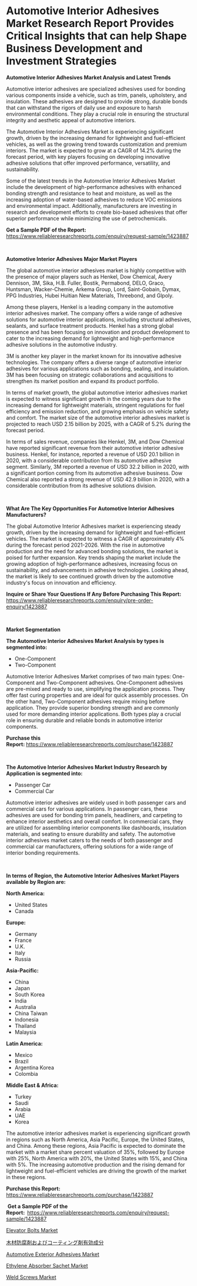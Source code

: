 <p><h1>Automotive Interior Adhesives Market Research Report Provides Critical Insights that can help Shape Business Development and Investment Strategies</h1></p><p><strong>Automotive Interior Adhesives Market Analysis and Latest Trends</strong></p>
<p><p>Automotive interior adhesives are specialized adhesives used for bonding various components inside a vehicle, such as trim, panels, upholstery, and insulation. These adhesives are designed to provide strong, durable bonds that can withstand the rigors of daily use and exposure to harsh environmental conditions. They play a crucial role in ensuring the structural integrity and aesthetic appeal of automotive interiors.</p><p>The Automotive Interior Adhesives Market is experiencing significant growth, driven by the increasing demand for lightweight and fuel-efficient vehicles, as well as the growing trend towards customization and premium interiors. The market is expected to grow at a CAGR of 14.2% during the forecast period, with key players focusing on developing innovative adhesive solutions that offer improved performance, versatility, and sustainability. </p><p>Some of the latest trends in the Automotive Interior Adhesives Market include the development of high-performance adhesives with enhanced bonding strength and resistance to heat and moisture, as well as the increasing adoption of water-based adhesives to reduce VOC emissions and environmental impact. Additionally, manufacturers are investing in research and development efforts to create bio-based adhesives that offer superior performance while minimizing the use of petrochemicals.</p></p>
<p><strong>Get a Sample PDF of the Report:&nbsp;</strong> <a href="https://www.reliableresearchreports.com/enquiry/request-sample/1423887">https://www.reliableresearchreports.com/enquiry/request-sample/1423887</a></p>
<p>&nbsp;</p>
<p><strong>Automotive Interior Adhesives Major Market Players</strong></p>
<p><p>The global automotive interior adhesives market is highly competitive with the presence of major players such as Henkel, Dow Chemical, Avery Dennison, 3M, Sika, H.B. Fuller, Bostik, Permabond, DELO, Graco, Huntsman, Wacker-Chemie, Arkema Group, Lord, Saint-Gobain, Dymax, PPG Industries, Hubei Huitian New Materials, Threebond, and Glpoly.</p><p>Among these players, Henkel is a leading company in the automotive interior adhesives market. The company offers a wide range of adhesive solutions for automotive interior applications, including structural adhesives, sealants, and surface treatment products. Henkel has a strong global presence and has been focusing on innovation and product development to cater to the increasing demand for lightweight and high-performance adhesive solutions in the automotive industry.</p><p>3M is another key player in the market known for its innovative adhesive technologies. The company offers a diverse range of automotive interior adhesives for various applications such as bonding, sealing, and insulation. 3M has been focusing on strategic collaborations and acquisitions to strengthen its market position and expand its product portfolio.</p><p>In terms of market growth, the global automotive interior adhesives market is expected to witness significant growth in the coming years due to the increasing demand for lightweight materials, stringent regulations for fuel efficiency and emission reduction, and growing emphasis on vehicle safety and comfort. The market size of the automotive interior adhesives market is projected to reach USD 2.15 billion by 2025, with a CAGR of 5.2% during the forecast period.</p><p>In terms of sales revenue, companies like Henkel, 3M, and Dow Chemical have reported significant revenue from their automotive interior adhesive business. Henkel, for instance, reported a revenue of USD 20.1 billion in 2020, with a considerable contribution from its automotive adhesive segment. Similarly, 3M reported a revenue of USD 32.2 billion in 2020, with a significant portion coming from its automotive adhesive business. Dow Chemical also reported a strong revenue of USD 42.9 billion in 2020, with a considerable contribution from its adhesive solutions division.</p></p>
<p>&nbsp;</p>
<p><strong>What Are The Key Opportunities For Automotive Interior Adhesives Manufacturers?</strong></p>
<p><p>The global Automotive Interior Adhesives market is experiencing steady growth, driven by the increasing demand for lightweight and fuel-efficient vehicles. The market is expected to witness a CAGR of approximately 4% during the forecast period 2021-2026. With the rise in automotive production and the need for advanced bonding solutions, the market is poised for further expansion. Key trends shaping the market include the growing adoption of high-performance adhesives, increasing focus on sustainability, and advancements in adhesive technologies. Looking ahead, the market is likely to see continued growth driven by the automotive industry's focus on innovation and efficiency.</p></p>
<p><strong>Inquire or Share Your Questions If Any Before Purchasing This Report:</strong> <a href="https://www.reliableresearchreports.com/enquiry/pre-order-enquiry/1423887">https://www.reliableresearchreports.com/enquiry/pre-order-enquiry/1423887</a></p>
<p>&nbsp;</p>
<p><strong>Market Segmentation</strong></p>
<p><strong>The Automotive Interior Adhesives Market Analysis by types is segmented into:</strong></p>
<p><ul><li>One-Component</li><li>Two-Component</li></ul></p>
<p><p>Automotive Interior Adhesives Market comprises of two main types: One-Component and Two-Component adhesives. One-Component adhesives are pre-mixed and ready to use, simplifying the application process. They offer fast curing properties and are ideal for quick assembly processes. On the other hand, Two-Component adhesives require mixing before application. They provide superior bonding strength and are commonly used for more demanding interior applications. Both types play a crucial role in ensuring durable and reliable bonds in automotive interior components.</p></p>
<p><strong>Purchase this Report:&nbsp;</strong><a href="https://www.reliableresearchreports.com/purchase/1423887">https://www.reliableresearchreports.com/purchase/1423887</a></p>
<p>&nbsp;</p>
<p><strong>The Automotive Interior Adhesives Market Industry Research by Application is segmented into:</strong></p>
<p><ul><li>Passenger Car</li><li>Commercial Car</li></ul></p>
<p><p>Automotive interior adhesives are widely used in both passenger cars and commercial cars for various applications. In passenger cars, these adhesives are used for bonding trim panels, headliners, and carpeting to enhance interior aesthetics and overall comfort. In commercial cars, they are utilized for assembling interior components like dashboards, insulation materials, and seating to ensure durability and safety. The automotive interior adhesives market caters to the needs of both passenger and commercial car manufacturers, offering solutions for a wide range of interior bonding requirements.</p></p>
<p>&nbsp;</p>
<p><strong>In terms of Region, the Automotive Interior Adhesives Market Players available by Region are:</strong></p>
<p>
    <p> <strong> North America: </strong>
        <ul>
            <li>United States</li>
            <li>Canada</li>
        </ul>
        </p> 
    <p> <strong> Europe: </strong>
        <ul>
            <li>Germany</li>
            <li>France</li>
            <li>U.K.</li>
            <li>Italy</li>
            <li>Russia</li>
        </ul>
        </p> 
    <p> <strong> Asia-Pacific: </strong>
        <ul>
            <li>China</li>
            <li>Japan</li>
            <li>South Korea</li>
            <li>India</li>
            <li>Australia</li>
            <li>China Taiwan</li>
            <li>Indonesia</li>
            <li>Thailand</li>
            <li>Malaysia</li>
        </ul>
        </p> 
    <p> <strong> Latin America: </strong>
        <ul>
            <li>Mexico</li>
            <li>Brazil</li>
            <li>Argentina Korea</li>
            <li>Colombia</li>
        </ul>
        </p> 
    <p> <strong> Middle East & Africa: </strong>
        <ul>
            <li>Turkey</li>
            <li>Saudi</li>
            <li>Arabia</li>
            <li>UAE</li>
            <li>Korea</li>
        </ul>
    </p>
    </p>
<p><p>The automotive interior adhesives market is experiencing significant growth in regions such as North America, Asia Pacific, Europe, the United States, and China. Among these regions, Asia Pacific is expected to dominate the market with a market share percent valuation of 35%, followed by Europe with 25%, North America with 20%, the United States with 15%, and China with 5%. The increasing automotive production and the rising demand for lightweight and fuel-efficient vehicles are driving the growth of the market in these regions.</p></p>
<p><strong>Purchase this Report: </strong><a href="https://www.reliableresearchreports.com/purchase/1423887">https://www.reliableresearchreports.com/purchase/1423887</a></p>
<p>&nbsp;<strong>Get a Sample PDF of the Report:&nbsp;&nbsp;</strong><a href="https://www.reliableresearchreports.com/enquiry/request-sample/1423887">https://www.reliableresearchreports.com/enquiry/request-sample/1423887</a></p>
<p><strong></strong></p>
<p><p><a href="https://issuu.com/reportprime-2/docs/elevator-bolts-market-size-2030.pptx">Elevator Bolts Market</a></p><p><a href="https://github.com/ihabdkwlxs948/Market-Research-Report-List-1/blob/main/7625369193994.md">木材防腐剤およびコーティング剤有効成分</a></p><p><a href="https://github.com/biheemgalvinlouises6hokrh3h/Market-Research-Report-List-1/blob/main/automotive-exterior-adhesives-market.md">Automotive Exterior Adhesives Market</a></p><p><a href="https://github.com/guneycigdem35/Market-Research-Report-List-2/blob/main/ethylene-absorber-sachet-market.md">Ethylene Absorber Sachet Market</a></p><p><a href="https://issuu.com/reportprime-2/docs/weld-screws-market-size-2030.pptx">Weld Screws Market</a></p></p>
